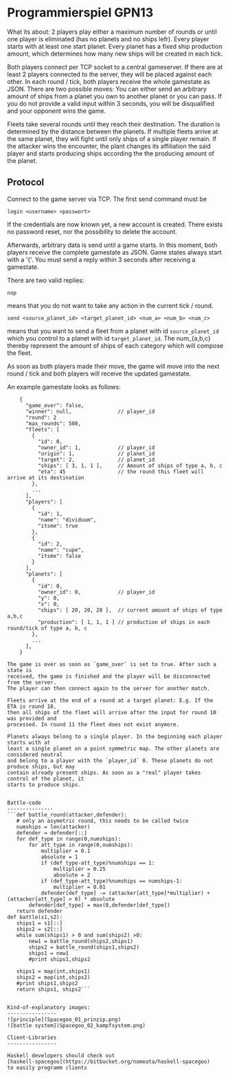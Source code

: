 Programmierspiel GPN13
======================

What its about: 2 players play either a maximum number of rounds or until
one player is eliminated (has no planets and no ships lefr). Every player
starts with at least one start planet. Every planet has a fixed ship production
amount, which determines how many new ships will be created in each tick.

Both players connect per TCP socket to a central gameserver. If there are at
least 2 players connected to the server, they will be placed against each other.
In each round / tick, both players receive the whole gamestate as JSON.
There are two possible moves: You can either send an arbitrary amount of ships
from a planet you own to another planet or you can pass. If you do not provide
a valid input within 3 seconds, you will be disqualified and your opponent
wins the game.

Fleets take several rounds until they reach their destination. The duration
is determined by the distance between the planets. If multiple fleets arrive
at the same planet, they will fight until only ships of a single player remain.
If the attacker wins the encounter, the plant changes its affiliation the said player
and starts producing ships according the the producing amount of the planet.

Protocol
---------

Connect to the game server via TCP. The first send command must be

    login <username> <passwort>

If the credentials are now known yet, a new account is created. There exists no
password reset, nor the possibility to delete the account.

Afterwards, arbitrary data is send until a game starts. In this moment, both players
receive the complete gamestate as JSON. Game states always start with a '{'.
You must send a reply within 3 seconds after receiving a gamestate.

There are two valid replies:

    nop

means that you do not want to take any action in the current tick / round.

    send <source_planet_id> <target_planet_id> <num_a> <num_b> <num_c>

means that you want to send a fleet from a planet with id `source_planet_id` which
you control to a planet with id `target_planet_id`. The num_{a,b,c} thereby represent
the amount of ships of each category which will compose the fleet.

As soon as both players made their move, the game will move into the next round / tick
and both players will receive the updated gamestate.

An example gamestate looks as follows:

```
    {
      "game_over": false,
      "winner": null,               // player_id
      "round": 2
      "max_rounds": 500,
      "fleets": [
        {
          "id": 0,
          "owner_id": 1,            // player_id
          "origin": 1,              // planet_id
          "target": 2,              // planet_id
          "ships": [ 3, 1, 1 ],     // Amount of ships of type a, b, c
          "eta": 45                 // the round this fleet will arrive at its destination
        },
        ...
      ],
      "players": [
        {
          "id": 1,
          "name": "dividuum",
          "itsme": true
        },
        {
          "id": 2,
          "name": "cupe",
          "itsme": false
        }
      ],
      "planets": [
        {
          "id": 0,
          "owner_id": 0,            // player_id
          "y": 0,
          "x": 0,
          "ships": [ 20, 20, 20 ],  // current amount of ships of type a,b,c
          "production": [ 1, 1, 1 ] // production of ships in each round/tick of type a, b, c
        },
        ...
      ],
    }

The game is over as soon as `game_over` is set to true. After such a state is
received, the game is finished and the player will be disconnected from the server.
The player can then connect again to the server for another match.

Fleets arrive at the end of a round at a target planet: E.g. If the ETA is round 10,
then all ships of the fleet will arrive after the input for round 10 was provided and
processed. In round 11 the fleet does not exist anymore.

Planets always belong to a single player. In the beginning each player starts with at
least a single planet on a point symmetric map. The other planets are considered neutral
and belong to a player with the `player_id` 0. These planets do not produce ships, but may
contain already present ships. As soon as a "real" player takes control of the planet, it
starts to produce ships.


Battle-code
---------------
```def battle_round(attacker,defender):
   # only an asymetric round, this needs to be called twice
   numships = len(attacker)
   defender = defender[::]
   for def_type in range(0,numships):
       for att_type in range(0,numships):
           multiplier = 0.1
           absolute = 1
           if (def_type-att_type)%numships == 1:
               multiplier = 0.25
               absolute = 2
           if (def_type-att_type)%numships == numships-1:
               multiplier = 0.01
           defender[def_type] -= (attacker[att_type]*multiplier) + (attacker[att_type] > 0) * absolute
       defender[def_type] = max(0,defender[def_type])
   return defender
def battle(s1,s2):
   ships1 = s1[::]
   ships2 = s2[::]
   while sum(ships1) > 0 and sum(ships2) >0:
       new1 = battle_round(ships2,ships1)
       ships2 = battle_round(ships1,ships2)
       ships1 = new1
       #print ships1,ships2
       
   ships1 = map(int,ships1)
   ships2 = map(int,ships2)
   #print ships1,ships2
   return ships1, ships2```
   

Kind-of-explanatory images:
----------------
![principle](Spacegoo_01_prinzip.png)
![battle system](Spacegoo_02_kampfsystem.png)

Client-Libraries
----------------

Haskell developers should check out
[haskell-spacegoo](https://bitbucket.org/nomeata/haskell-spacegoo)
to easily programm clients

